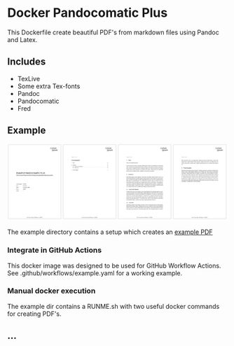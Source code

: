 # Docker Pandocomatic Plus

This Dockerfile create beautiful PDF's from markdown files using Pandoc and Latex.

## Includes

- TexLive
- Some extra Tex-fonts
- Pandoc
- Pandocomatic
- Fred

## Example

![](pdf-example.png)

The example directory contains a setup which creates an [example
PDF](https://raw.githubusercontent.com/linden-project/docker-frontmatter-md-to-pdf/pdf/MM001_Example%20Pandocomatic%20Plus_MIPMIP_1.pdf)

### Integrate in GitHub Actions

This docker image was designed to be used for GitHub Workflow Actions. See
.github/workflows/example.yaml for a working example.

### Manual docker execution

The example dir contains a RUNME.sh with two useful docker commands for creating PDF's.

## ...
